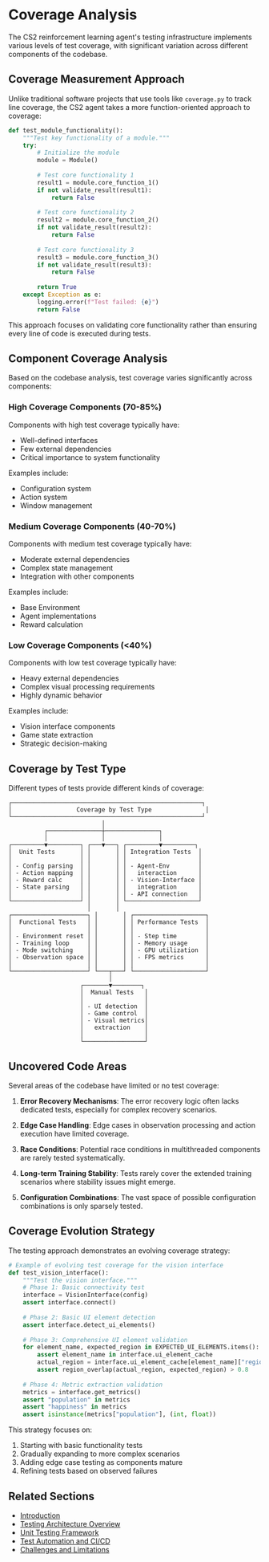# Coverage Analysis

The CS2 reinforcement learning agent's testing infrastructure implements various levels of test coverage, with significant variation across different components of the codebase.

## Coverage Measurement Approach

Unlike traditional software projects that use tools like `coverage.py` to track line coverage, the CS2 agent takes a more function-oriented approach to coverage:

```python
def test_module_functionality():
    """Test key functionality of a module."""
    try:
        # Initialize the module
        module = Module()
        
        # Test core functionality 1
        result1 = module.core_function_1()
        if not validate_result(result1):
            return False
            
        # Test core functionality 2
        result2 = module.core_function_2()
        if not validate_result(result2):
            return False
            
        # Test core functionality 3
        result3 = module.core_function_3()
        if not validate_result(result3):
            return False
            
        return True
    except Exception as e:
        logging.error(f"Test failed: {e}")
        return False
```

This approach focuses on validating core functionality rather than ensuring every line of code is executed during tests.

## Component Coverage Analysis

Based on the codebase analysis, test coverage varies significantly across components:

### High Coverage Components (70-85%)

Components with high test coverage typically have:
- Well-defined interfaces
- Few external dependencies
- Critical importance to system functionality

Examples include:
- Configuration system
- Action system
- Window management

### Medium Coverage Components (40-70%)

Components with medium test coverage typically have:
- Moderate external dependencies
- Complex state management
- Integration with other components

Examples include:
- Base Environment
- Agent implementations
- Reward calculation

### Low Coverage Components (<40%)

Components with low test coverage typically have:
- Heavy external dependencies
- Complex visual processing requirements
- Highly dynamic behavior

Examples include:
- Vision interface components
- Game state extraction
- Strategic decision-making

## Coverage by Test Type

Different types of tests provide different kinds of coverage:

```
┌─────────────────────────────────────────────────────┐
│                  Coverage by Test Type               │
└─────────────────────────────────────────────────────┘
                          │
          ┌───────────────┼───────────────┐
          │               │               │
┌─────────▼─────────┐ ┌───▼───┐ ┌─────────▼─────────┐
│  Unit Tests       │ │       │ │ Integration Tests  │
│                   │ │       │ │                    │
│ - Config parsing  │ │       │ │ - Agent-Env        │
│ - Action mapping  │ │       │ │   interaction      │
│ - Reward calc     │ │       │ │ - Vision-Interface │
│ - State parsing   │ │       │ │   integration      │
│                   │ │       │ │ - API connection   │
└───────────────────┘ │       │ └────────────────────┘
                      │       │
┌─────────────────────┐ │       │ ┌────────────────────┐
│  Functional Tests   │ │       │ │ Performance Tests  │
│                     │ │       │ │                    │
│ - Environment reset │ │       │ │ - Step time        │
│ - Training loop     │ │       │ │ - Memory usage     │
│ - Mode switching    │ │       │ │ - GPU utilization  │
│ - Observation space │ │       │ │ - FPS metrics      │
│                     │ │       │ │                    │
└─────────────────────┘ └───┬───┘ └────────────────────┘
                            │
                    ┌───────▼────────┐
                    │  Manual Tests   │
                    │                 │
                    │ - UI detection  │
                    │ - Game control  │
                    │ - Visual metrics│
                    │   extraction    │
                    │                 │
                    └─────────────────┘
```

## Uncovered Code Areas

Several areas of the codebase have limited or no test coverage:

1. **Error Recovery Mechanisms**: The error recovery logic often lacks dedicated tests, especially for complex recovery scenarios.

2. **Edge Case Handling**: Edge cases in observation processing and action execution have limited coverage.

3. **Race Conditions**: Potential race conditions in multithreaded components are rarely tested systematically.

4. **Long-term Training Stability**: Tests rarely cover the extended training scenarios where stability issues might emerge.

5. **Configuration Combinations**: The vast space of possible configuration combinations is only sparsely tested.

## Coverage Evolution Strategy

The testing approach demonstrates an evolving coverage strategy:

```python
# Example of evolving test coverage for the vision interface
def test_vision_interface():
    """Test the vision interface."""
    # Phase 1: Basic connectivity test
    interface = VisionInterface(config)
    assert interface.connect()
    
    # Phase 2: Basic UI element detection
    assert interface.detect_ui_elements()
    
    # Phase 3: Comprehensive UI element validation
    for element_name, expected_region in EXPECTED_UI_ELEMENTS.items():
        assert element_name in interface.ui_element_cache
        actual_region = interface.ui_element_cache[element_name]["region"]
        assert region_overlap(actual_region, expected_region) > 0.8
        
    # Phase 4: Metric extraction validation
    metrics = interface.get_metrics()
    assert "population" in metrics
    assert "happiness" in metrics
    assert isinstance(metrics["population"], (int, float))
```

This strategy focuses on:
1. Starting with basic functionality tests
2. Gradually expanding to more complex scenarios
3. Adding edge case testing as components mature
4. Refining tests based on observed failures

## Related Sections
- [Introduction](01_testing_intro.md)
- [Testing Architecture Overview](02_testing_architecture.md)
- [Unit Testing Framework](03_unit_testing.md)
- [Test Automation and CI/CD](07_test_automation.md)
- [Challenges and Limitations](09_challenges_limitations.md) 